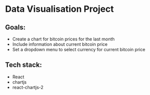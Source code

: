 # Data Visualisation Project

## Goals:

- Create a chart for bitcoin prices for the last month
- Include information about current bitcoin price
- Set a dropdown menu to select currency for current bitcoin price

## Tech stack:

- React
- chartjs
- react-chartjs-2
